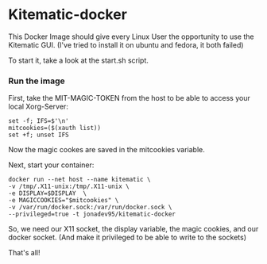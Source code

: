 # Kitematic-docker

This Docker Image should give every Linux User the opportunity to use the Kitematic GUI.
(I've tried to install it on ubuntu and fedora, it both failed)

To start it, take a look at the start.sh script.

### Run the image

First, take the MIT-MAGIC-TOKEN from the host to be able to access your local Xorg-Server:

    set -f; IFS=$'\n'
    mitcookies=($(xauth list))
    set +f; unset IFS

Now the magic cookes are saved in the mitcookies variable.

Next, start your container:

    docker run --net host --name kitematic \
    -v /tmp/.X11-unix:/tmp/.X11-unix \
    -e DISPLAY=$DISPLAY  \
    -e MAGICCOOKIES="$mitcookies" \
    -v /var/run/docker.sock:/var/run/docker.sock \
    --privileged=true -t jonadev95/kitematic-docker


So, we need our X11 socket, the display variable, the magic cookies, and our docker socket. (And make it privileged to be able to write to the sockets)

That's all!
